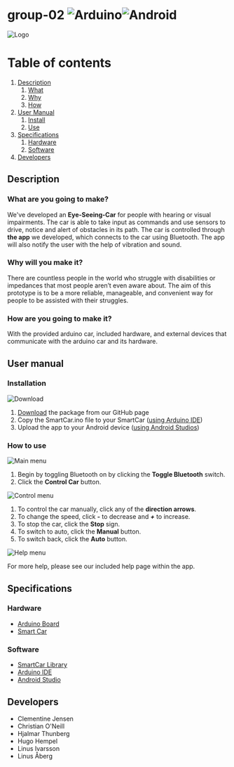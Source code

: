 # group-02 ![Arduino](https://github.com/DIT112-V20/group-02/workflows/Group%202%20Arduino%20CI/badge.svg)![Android](https://github.com/DIT112-V20/group-02/workflows/Group%202%20Android%20CI/badge.svg)

![Logo](https://i.imgur.com/h5MPxuJ.png)

# Table of contents
1. [Description](#description)
    1. [What](#what)
    2. [Why](#why)
    2. [How](#how)
2. [User Manual](#usermanual)
    1. [Install](#install)
    2. [Use](#use)
3. [Specifications](#specs)
    1. [Hardware](#hardware)
    2. [Software](#software)
4. [Developers](#developers)

## Description <a name="description"></a>
### What are you going to make? <a name="what"></a>

We've developed an **Eye-Seeing-Car** for people with hearing or visual impairments. The car is able to take input as commands and use sensors to drive, notice and alert of obstacles in its path. The car is controlled through **the app** we developed, which connects to the car using Bluetooth. The app will also notify the user with the help of vibration and sound.

### Why will you make it? <a name="why"></a>

There are countless people in the world who struggle with disabilities or impedances that most people aren’t even aware about. The aim of this prototype is to be a more reliable, manageable, and convenient way for people to be assisted with their struggles.

### How are you going to make it? <a name="how"></a>

With the provided arduino car, included hardware, and external devices that communicate with the arduino car and its hardware.

## User manual <a name="usermanual"></a>
### Installation <a name="install"></a>

![Download](https://i.imgur.com/FqRTUy1.png)

1. [Download](https://github.com/DIT112-V20/group-02/archive/master.zip) the package from our GitHub page
2. Copy the SmartCar.ino file to your SmartCar ([using Arduino IDE](https://www.arduino.cc/en/guide/Environment#toc9))
3. Upload the app to your Android device ([using Android Studios](https://developer.android.com/training/basics/firstapp/running-app))

### How to use <a name="use"></a>

![Main menu](https://i.imgur.com/EzbjDVa.png)

1. Begin by toggling Bluetooth on by clicking the **Toggle Bluetooth** switch.
2. Click the **Control Car** button.

![Control menu](https://i.imgur.com/TSSbWCN.png)

1. To control the car manually, click any of the **direction arrows**.
2. To change the speed, click ***-*** to decrease and ***+*** to increase.
3. To stop the car, click the **Stop** sign.
3. To switch to auto, click the **Manual** button.
4. To switch back, click the **Auto** button.

![Help menu](https://i.imgur.com/92QkWTV.png)

For more help, please see our included help page within the app.

## Specifications <a name="specs"></a>
### Hardware <a name="hardware"></a>

- [Arduino Board](http://arduinoinfo.mywikis.net/wiki/Esp32#-_.22ESP32_Dev_Kit_V2.22)
- [Smart Car](https://www.hackster.io/platisd/getting-started-with-the-smartcar-platform-1648ad)

### Software <a name="software"></a>

- [SmartCar Library](https://www.arduinolibraries.info/libraries/smartcar-shield)
- [Arduino IDE](https://www.arduino.cc/)
- [Android Studio](https://developer.android.com/studio)

## Developers <a name="developers"></a>

- Clementine Jensen
- Christian O'Neill 
- Hjalmar Thunberg
- Hugo Hempel
- Linus Ivarsson
- Linus Åberg
